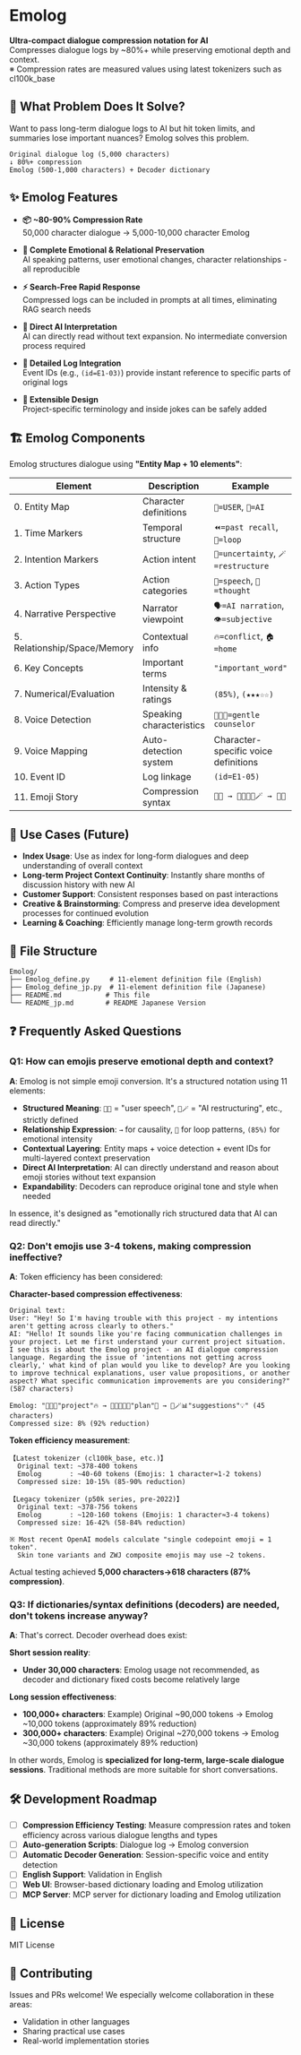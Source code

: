 # Emolog

**Ultra-compact dialogue compression notation for AI**  
Compresses dialogue logs by ~80%+ while preserving emotional depth and context.  
※ Compression rates are measured values using latest tokenizers such as cl100k_base

## 🎯 What Problem Does It Solve?

Want to pass long-term dialogue logs to AI but hit token limits, and summaries lose important nuances? Emolog solves this problem.

```
Original dialogue log (5,000 characters)
↓ 80%+ compression
Emolog (500-1,000 characters) + Decoder dictionary
```

## ✨ Emolog Features

- **📦 ~80-90% Compression Rate**  
  50,000 character dialogue → 5,000-10,000 character Emolog
  
- **💝 Complete Emotional & Relational Preservation**  
  AI speaking patterns, user emotional changes, character relationships - all reproducible
  
- **⚡ Search-Free Rapid Response**  
  Compressed logs can be included in prompts at all times, eliminating RAG search needs
  
- **🤖 Direct AI Interpretation**  
  AI can directly read without text expansion. No intermediate conversion process required
  
- **🔗 Detailed Log Integration**  
  Event IDs (e.g., `(id=E1-03)`) provide instant reference to specific parts of original logs
  
- **🧩 Extensible Design**  
  Project-specific terminology and inside jokes can be safely added

## 🏗️ Emolog Components

Emolog structures dialogue using **"Entity Map + 10 elements"**:

| Element | Description | Example |
|---------|-------------|---------|
| 0. Entity Map | Character definitions | `👤=USER`, `🧠=AI` |
| 1. Time Markers | Temporal structure | `⏪=past recall`, `🔄=loop` |
| 2. Intention Markers | Action intent | `🤔=uncertainty`, `🪄=restructure` |
| 3. Action Types | Action categories | `💬=speech`, `💭=thought` |
| 4. Narrative Perspective | Narrator viewpoint | `🗣️=AI narration`, `👁️=subjective` |
| 5. Relationship/Space/Memory | Contextual info | `🔥=conflict`, `🏠=home` |
| 6. Key Concepts | Important terms | `"important_word"` |
| 7. Numerical/Evaluation | Intensity & ratings | `(85%)`, `(★★★☆☆)` |
| 8. Voice Detection | Speaking characteristics | `🌸🌊🤲=gentle counselor` |
| 9. Voice Mapping | Auto-detection system | Character-specific voice definitions |
| 10. Event ID | Log linkage | `(id=E1-05)` |
| 11. Emoji Story | Compression syntax | `👤💬 → 🧠🌸🌊🤲🪄 → 👤😊` |

## 🚀 Use Cases (Future)

- **Index Usage**: Use as index for long-form dialogues and deep understanding of overall context
- **Long-term Project Context Continuity**: Instantly share months of discussion history with new AI
- **Customer Support**: Consistent responses based on past interactions
- **Creative & Brainstorming**: Compress and preserve idea development processes for continued evolution
- **Learning & Coaching**: Efficiently manage long-term growth records

## 📂 File Structure

```
Emolog/
├── Emolog_define.py     # 11-element definition file (English)
├── Emolog_define_jp.py  # 11-element definition file (Japanese)
├── README.md           # This file
└── README_jp.md        # README Japanese Version
```

## ❓ Frequently Asked Questions

### Q1: How can emojis preserve emotional depth and context?

**A**: Emolog is not simple emoji conversion. It's a structured notation using 11 elements:

- **Structured Meaning**: `👤💬` = "user speech", `🧠🪄` = "AI restructuring", etc., strictly defined
- **Relationship Expression**: `→` for causality, `🔄` for loop patterns, `(85%)` for emotional intensity
- **Contextual Layering**: Entity maps + voice detection + event IDs for multi-layered context preservation
- **Direct AI Interpretation**: AI can directly understand and reason about emoji stories without text expansion
- **Expandability**: Decoders can reproduce original tone and style when needed

In essence, it's designed as "emotionally rich structured data that AI can read directly."

### Q2: Don't emojis use 3-4 tokens, making compression ineffective?

**A**: Token efficiency has been considered:

**Character-based compression effectiveness**:
```
Original text: 
User: "Hey! So I'm having trouble with this project - my intentions aren't getting across clearly to others."
AI: "Hello! It sounds like you're facing communication challenges in your project. Let me first understand your current project situation. I see this is about the Emolog project - an AI dialogue compression language. Regarding the issue of 'intentions not getting across clearly,' what kind of plan would you like to develop? Are you looking to improve technical explanations, user value propositions, or another aspect? What specific communication improvements are you considering?" (587 characters)

Emolog: "👤😰💬"project"🔥 → 🧠🌸🌊🤲💬"plan"🤔 → 🧠🪄📊"suggestions"💡" (45 characters)
Compressed size: 8% (92% reduction)
```

**Token efficiency measurement**:
```
【Latest tokenizer (cl100k_base, etc.)】
  Original text: ~378-400 tokens
  Emolog       : ~40-60 tokens (Emojis: 1 character≈1-2 tokens)
  Compressed size: 10-15% (85-90% reduction)

【Legacy tokenizer (p50k series, pre-2022)】
  Original text: ~378-756 tokens
  Emolog       : ~120-160 tokens (Emojis: 1 character≈3-4 tokens)
  Compressed size: 16-42% (58-84% reduction)

※ Most recent OpenAI models calculate "single codepoint emoji = 1 token".
  Skin tone variants and ZWJ composite emojis may use ~2 tokens.
```

Actual testing achieved **5,000 characters→618 characters (87% compression)**.

### Q3: If dictionaries/syntax definitions (decoders) are needed, don't tokens increase anyway?

**A**: That's correct. Decoder overhead does exist:

**Short session reality**:
- **Under 30,000 characters**: Emolog usage not recommended, as decoder and dictionary fixed costs become relatively large

**Long session effectiveness**:
- **100,000+ characters**: Example) Original ~90,000 tokens → Emolog ~10,000 tokens (approximately 89% reduction)
- **300,000+ characters**: Example) Original ~270,000 tokens → Emolog ~30,000 tokens (approximately 89% reduction)

In other words, Emolog is **specialized for long-term, large-scale dialogue sessions**. Traditional methods are more suitable for short conversations.

## 🛠️ Development Roadmap

- [ ] **Compression Efficiency Testing**: Measure compression rates and token efficiency across various dialogue lengths and types
- [ ] **Auto-generation Scripts**: Dialogue log → Emolog conversion
- [ ] **Automatic Decoder Generation**: Session-specific voice and entity detection
- [ ] **English Support**: Validation in English
- [ ] **Web UI**: Browser-based dictionary loading and Emolog utilization
- [ ] **MCP Server**: MCP server for dictionary loading and Emolog utilization

## 📄 License

MIT License

## 🤝 Contributing

Issues and PRs welcome!
We especially welcome collaboration in these areas:
- Validation in other languages
- Sharing practical use cases
- Real-world implementation stories